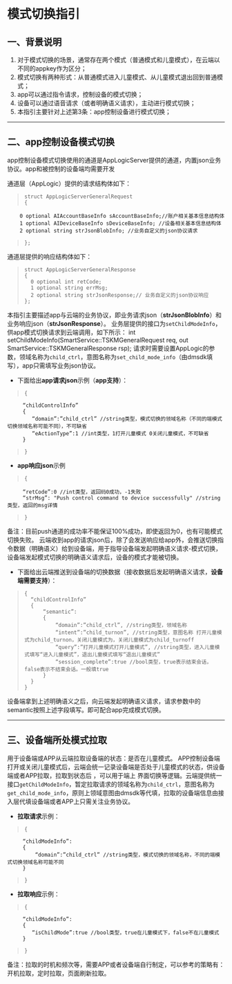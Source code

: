 模式切换指引
====
一、背景说明
-------
1. 对于模式切换的场景，通常存在两个模式（普通模式和儿童模式），在云端以不同的appkey作为区分；
2. 模式切换有两种形式：从普通模式进入儿童模式、从儿童模式退出回到普通模式；
3. app可以通过指令请求，控制设备的模式切换；
4. 设备可以通过语音请求（或者明确语义请求），主动进行模式切换；
5. 本指引主要针对上述第3条：app控制设备进行模式切换；
***
二、app控制设备模式切换
-------	
app控制设备模式切换使用的通道是AppLogicServer提供的通道，内置json业务协议。app和被控制的设备端均需要开发

通道层（AppLogic）提供的请求结构体如下：
>     struct AppLogicServerGeneralRequest
>     {
	    0 optional AIAccountBaseInfo sAccountBaseInfo;//账户相关基本信息结构体
	    1 optional AIDeviceBaseInfo sDeviceBaseInfo; //设备相关基本信息结构体
	    2 optional string strJsonBlobInfo; //业务自定义的json协议请求
>     };

通道层提供的响应结构体如下：
>     struct AppLogicServerGeneralResponse
>     {
> 	    0 optional int retCode;
> 	    1 optional string errMsg;
> 	    2 optional string strJsonResponse;// 业务自定义的json协议响应
>     };

本指引主要描述app与云端的业务协议，即业务请求json（**strJsonBlobInfo**）和业务响应json（**strJsonResponse**）。
业务层提供的接口为`setChildModeInfo`，供app模式切换请求到云端调用，如下所示：
    int setChildModeInfo(SmartService::TSKMGeneralRequest req, out SmartService::TSKMGeneralResponse rsp);
请求时需要设置AppLogic的参数，领域名称为`child_ctrl`，意图名称为`set_child_mode_info`（由dmsdk填写），app只需填写业务json协议。

- 下面给出**app请求json**示例（**app支持**）：
>     {
	     “childControlInfo”
	     {
		    “domain”:”child_ctrl” //string类型，模式切换的领域名称（不同的端模式切换领域名称可能不同），不可缺省
		    “eActionType”:1 //int类型，1打开儿童模式 0关闭儿童模式，不可缺省
	     }
>     }


- **app响应json**示例 
>     {
	     “retCode”:0 //int类型，返回码0成功，-1失败
	     “strMsg”: "Push control command to device successfully" //string类型，返回的msg详情
>     }

备注：目前push通道的成功率不能保证100%成功，即使返回为0，也有可能模式切换失败。
云端收到app的请求json后，除了会发送响应给app外，会推送切换指令数据（明确语义）给到设备端，用于指导设备端发起明确语义请求-模式切换，设备端发起模式切换的明确语义请求后，设备的模式才能被切换。

- 下面给出云端推送到设备端的切换数据（接收数据后发起明确语义请求，**设备端需要支持**）：
> 
>     {
> 	    “childControlInfo”
> 	    {
> 		    “semantic”:
> 		    {
> 			    “domain”:”child_ctrl”, //string类型，领域名称
> 			    “intent”:”child_turnon”, //string类型，意图名称 打开儿童模式为child_turnon，关闭儿童模式为，关闭儿童模式为child_turnoff
> 			    “query”:”打开儿童模式打开儿童模式”, //string类型，进入儿童模式填写“进入儿童模式”，退出儿童模式填写“退出儿童模式”
> 			    “session_complete”:true //bool类型，true表示结束会话，false表示不结束会话。一般填true
> 		    }
> 	    }
>     }
设备端拿到上述明确语义之后，向云端发起明确语义请求，请求参数中的semantic按照上述字段填写。即可配合app完成模式切换。
***

三、设备端所处模式拉取
-------
用于设备端或APP从云端拉取设备端的状态：是否在儿童模式。
APP控制设备端打开或关闭儿童模式后，云端会统一记录设备端是否处于儿童模式的状态，供设备端或者APP拉取，拉取到状态后 ，可以用于端上 界面切换等逻辑。云端提供统一接口`getChildModeInfo`，暂定拉取请求的领域名称为`child_ctrl`，意图名称为`get_child_mode_info`，原则上领域意图由dmsdk等代填，拉取的设备端信息由接入层代填设备端或者APP上只需关注业务协议。

- **拉取请求**示例：

>     {
	     “childModeInfo”:
	     {
	    	 “domain”:”child_ctrl” //string类型，模式切换的领域名称，不同的端模式切换领域名称可能不同
	     }
>     }

- **拉取响应**示例：

>     {
	     “childModeInfo”:
	     {
			“isChildMode”:true //bool类型，true在儿童模式下，false不在儿童模式
	     }
>     }

备注：拉取的时机和频次等，需要APP或者设备端自行制定，可以参考的策略有：开机拉取，定时拉取，页面刷新拉取。
